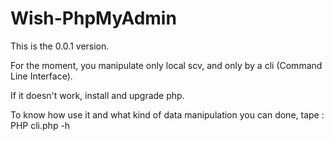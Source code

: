 # Wish-PhpMyAdmin

This is the 0.0.1 version.

For the moment, you manipulate only local scv, and only by a cli (Command Line Interface).

If it doesn't work, install and upgrade php. 

To know how use it and what kind of data manipulation you can done, tape : 
PHP cli.php -h
